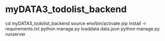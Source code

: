# myDATA3_todolist_backend

cd myDATA3_todolist_backend
source env/bin/activate
pip install -r requirements.txt
python manage.py loaddata data.json
python manage.py runserver
